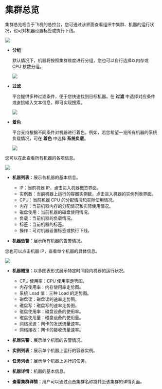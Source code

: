 # 集群总览

集群总览相当于飞机的总控台，您可通过该界面查看组织中集群、机器的运行状况，也可对机器设置标签或执行下线。

![](http://terminus-paas.oss-cn-hangzhou.aliyuncs.com/paas-doc/2022/01/10/4741baa2-e841-4f8f-b586-a94574dbb489.png)

* **分组**

  默认情况下，机器将按照集群维度进行分组，您也可以自行选择以内存或 CPU 核数分组。

  ![](http://terminus-paas.oss-cn-hangzhou.aliyuncs.com/paas-doc/2022/01/10/0ad4d05b-be67-42ea-b91b-c5a493ab0c3b.png)

* **过滤**

  平台提供多种过滤条件，便于您快速找到目标机器。在 **过滤** 中选择对应条件或直接输入文本信息，即可实现搜索。

  ![](http://terminus-paas.oss-cn-hangzhou.aliyuncs.com/paas-doc/2022/01/10/7d4ee126-f505-4d4c-883e-51cbfe061c24.png)

* **着色**

  平台支持根据不同条件对机器进行着色。例如，若您希望一览所有机器的系统负载情况，可在 **着色** 中选择 **系统负载**。

  ![](http://terminus-paas.oss-cn-hangzhou.aliyuncs.com/paas-doc/2022/01/10/ad20cf9e-3aa0-4db6-ac7e-3fdf830fce98.png)

您可以在此查看所有机器的各项信息。

![](http://terminus-paas.oss-cn-hangzhou.aliyuncs.com/paas-doc/2022/01/10/e046146b-6484-46f2-a20a-578876982414.png)

* **机器列表**：展示各机器的基本信息。
  * IP：当前机器 IP，点击进入机器概览界面。
  * 实例数：当前机器上运行的容器实例数，点击进入机器的实例列表界面。
  * CPU：当前机器 CPU 的分配情况和实际使用情况。
  * 内存：当前机器内存的分配情况和实际使用情况。
  * 磁盘使用：当前机器的磁盘使用情况。
  * 负载：当前机器的负载情况。
  * 标签：当前机器的标签。
  * 操作：可对机器设置标签或执行下线。

* **机器告警**：展示所有机器的告警情况。

您也可以点击机器 IP，查看单个机器的具体信息。

![](http://terminus-paas.oss-cn-hangzhou.aliyuncs.com/paas-doc/2022/01/10/41d358a3-43cc-45ff-bf0e-f52f073d070f.png)

* **机器概览**：以多图表形式展示特定时间段内机器的运行状况。
  * CPU 使用率：CPU 使用率走势图。
  * 内存使用率：内存使用率走势图。
  * 系统 Load 值：三种 Load 的走势图。
  * 磁盘读：磁盘读的速率走势图。
  * 磁盘写：磁盘写的速率走势图。
  * 磁盘使用率：磁盘设备的使用率。
  * 磁盘使用量：磁盘设备的使用量。
  * 网络发送：网卡的发送流量速率。
  * 网络接收：网卡的接收流量速率。

* **机器告警**：展示单个机器的告警情况。
* **实例列表**：展示单个机器上运行的容器实例。
* **任务列表**：展示单个机器上运行的任务。
* **机器详情**：机器的基本信息。

* **查看集群详情**：用户可以通过点击集群名称跳转至该集群的详情页面。
